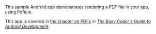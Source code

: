 This sample Android app demonstrates
rendering a PDF file in your app, using Pdfium.

This app is covered in 
[the chapter on PDFs](https://commonsware.com/Android/previews/viewing-pdfs)
in [*The Busy Coder's Guide to Android Development*](https://commonsware.com/Android/).

